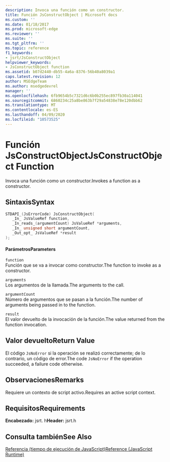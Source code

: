 ```yaml
---
description: Invoca una función como un constructor.
title: Función JsConstructObject | Microsoft docs
ms.custom: ''
ms.date: 01/18/2017
ms.prod: microsoft-edge
ms.reviewer: ''
ms.suite: ''
ms.tgt_pltfrm: ''
ms.topic: reference
f1_keywords:
- jsrt/JsConstructObject
helpviewer_keywords:
- JsConstructObject function
ms.assetid: b07d2440-db55-4a6a-8376-56b40a8039a1
caps.latest.revision: 12
author: MSEdgeTeam
ms.author: msedgedevrel
manager: ''
ms.openlocfilehash: 6fb9654b5c7321d6c6b0b255ec897fb30a114041
ms.sourcegitcommit: 6860234c25a8be863b7f29a54838e78e120dbb62
ms.translationtype: MT
ms.contentlocale: es-ES
ms.lasthandoff: 04/09/2020
ms.locfileid: "10573525"
---
```

# <span data-ttu-id="eda69-103">Función JsConstructObject</span><span class="sxs-lookup"><span data-stu-id="eda69-103">JsConstructObject Function</span></span>
<span data-ttu-id="eda69-104">Invoca una función como un constructor.</span><span class="sxs-lookup"><span data-stu-id="eda69-104">Invokes a function as a constructor.</span></span>  
  
## <span data-ttu-id="eda69-105">Sintaxis</span><span class="sxs-lookup"><span data-stu-id="eda69-105">Syntax</span></span>  
  
```cpp  
STDAPI_(JsErrorCode) JsConstructObject(  
   _In_ JsValueRef function,  
   _In_reads_(argumentCount) JsValueRef *arguments,  
   _In_ unsigned short argumentCount,  
   _Out_opt_ JsValueRef *result  
);  
```  
  
#### <span data-ttu-id="eda69-106">Parámetros</span><span class="sxs-lookup"><span data-stu-id="eda69-106">Parameters</span></span>  
 `function`  
 <span data-ttu-id="eda69-107">Función que se va a invocar como constructor.</span><span class="sxs-lookup"><span data-stu-id="eda69-107">The function to invoke as a constructor.</span></span>  
  
 `arguments`  
 <span data-ttu-id="eda69-108">Los argumentos de la llamada.</span><span class="sxs-lookup"><span data-stu-id="eda69-108">The arguments to the call.</span></span>  
  
 `argumentCount`  
 <span data-ttu-id="eda69-109">Número de argumentos que se pasan a la función.</span><span class="sxs-lookup"><span data-stu-id="eda69-109">The number of arguments being passed in to the function.</span></span>  
  
 `result`  
 <span data-ttu-id="eda69-110">El valor devuelto de la invocación de la función.</span><span class="sxs-lookup"><span data-stu-id="eda69-110">The value returned from the function invocation.</span></span>  
  
## <span data-ttu-id="eda69-111">Valor devuelto</span><span class="sxs-lookup"><span data-stu-id="eda69-111">Return Value</span></span>  
 <span data-ttu-id="eda69-112">El código `JsNoError` si la operación se realizó correctamente; de lo contrario, un código de error.</span><span class="sxs-lookup"><span data-stu-id="eda69-112">The code `JsNoError` if the operation succeeded, a failure code otherwise.</span></span>  
  
## <span data-ttu-id="eda69-113">Observaciones</span><span class="sxs-lookup"><span data-stu-id="eda69-113">Remarks</span></span>  
 <span data-ttu-id="eda69-114">Requiere un contexto de script activo.</span><span class="sxs-lookup"><span data-stu-id="eda69-114">Requires an active script context.</span></span>  
  
## <span data-ttu-id="eda69-115">Requisitos</span><span class="sxs-lookup"><span data-stu-id="eda69-115">Requirements</span></span>  
 <span data-ttu-id="eda69-116">**Encabezado:** jsrt. h</span><span class="sxs-lookup"><span data-stu-id="eda69-116">**Header:** jsrt.h</span></span>  
  
## <span data-ttu-id="eda69-117">Consulta también</span><span class="sxs-lookup"><span data-stu-id="eda69-117">See Also</span></span>  
 [<span data-ttu-id="eda69-118">Referencia (tiempo de ejecución de JavaScript)</span><span class="sxs-lookup"><span data-stu-id="eda69-118">Reference (JavaScript Runtime)</span></span>](../chakra-hosting/reference-javascript-runtime.md)